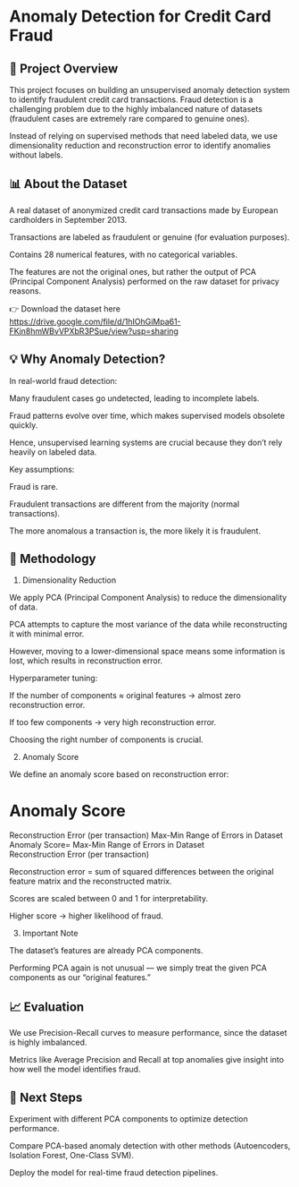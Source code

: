 # Anomaly Detection for Credit Card Fraud

## 📌 Project Overview

This project focuses on building an unsupervised anomaly detection system to identify fraudulent credit card transactions. Fraud detection is a challenging problem due to the highly imbalanced nature of datasets (fraudulent cases are extremely rare compared to genuine ones).

Instead of relying on supervised methods that need labeled data, we use dimensionality reduction and reconstruction error to identify anomalies without labels.

## 📊 About the Dataset

A real dataset of anonymized credit card transactions made by European cardholders in September 2013.

Transactions are labeled as fraudulent or genuine (for evaluation purposes).

Contains 28 numerical features, with no categorical variables.

The features are not the original ones, but rather the output of PCA (Principal Component Analysis) performed on the raw dataset for privacy reasons.

👉 Download the dataset here https://drive.google.com/file/d/1hIOhGiMpa61-FKjn8hmWBvVPXbR3PSue/view?usp=sharing

## 💡 Why Anomaly Detection?

In real-world fraud detection:

Many fraudulent cases go undetected, leading to incomplete labels.

Fraud patterns evolve over time, which makes supervised models obsolete quickly.

Hence, unsupervised learning systems are crucial because they don’t rely heavily on labeled data.

Key assumptions:

Fraud is rare.

Fraudulent transactions are different from the majority (normal transactions).

The more anomalous a transaction is, the more likely it is fraudulent.

## 🔎 Methodology

1. Dimensionality Reduction

We apply PCA (Principal Component Analysis) to reduce the dimensionality of data.

PCA attempts to capture the most variance of the data while reconstructing it with minimal error.

However, moving to a lower-dimensional space means some information is lost, which results in reconstruction error.

Hyperparameter tuning:

If the number of components ≈ original features → almost zero reconstruction error.

If too few components → very high reconstruction error.

Choosing the right number of components is crucial.

2. Anomaly Score

We define an anomaly score based on reconstruction error:

# Anomaly Score

Reconstruction Error (per transaction)
Max-Min Range of Errors in Dataset
Anomaly Score=
Max-Min Range of Errors in Dataset
Reconstruction Error (per transaction)
​

Reconstruction error = sum of squared differences between the original feature matrix and the reconstructed matrix.

Scores are scaled between 0 and 1 for interpretability.

Higher score → higher likelihood of fraud.

3. Important Note

The dataset’s features are already PCA components.

Performing PCA again is not unusual — we simply treat the given PCA components as our “original features.”

## 📈 Evaluation

We use Precision-Recall curves to measure performance, since the dataset is highly imbalanced.

Metrics like Average Precision and Recall at top anomalies give insight into how well the model identifies fraud.

## 🚀 Next Steps

Experiment with different PCA components to optimize detection performance.

Compare PCA-based anomaly detection with other methods (Autoencoders, Isolation Forest, One-Class SVM).

Deploy the model for real-time fraud detection pipelines.
